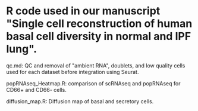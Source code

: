 # R code used in our manuscript "Single cell reconstruction of human basal cell diversity in normal and IPF lung".

qc.md: QC and removal of "ambient RNA", doublets, and low quality cells used for each dataset before integration using Seurat.

popRNAseq_Heatmap.R: comparison of scRNAseq and popRNAseq for CD66+ and CD66- cells.

diffusion_map.R: Diffusion map of basal and secretory cells.
